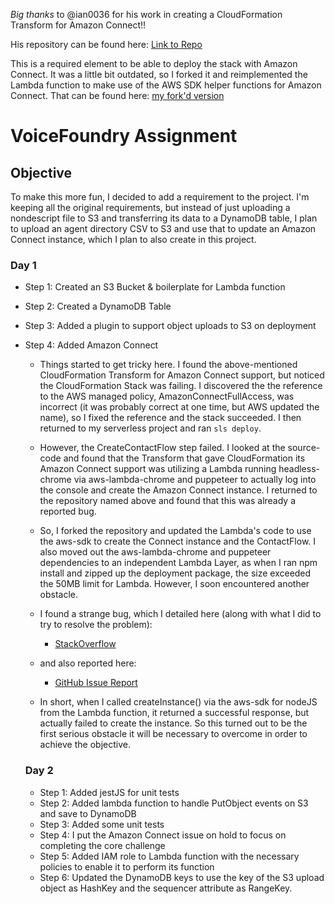 *Big thanks* to @ian0036 for his work in creating a CloudFormation Transform for Amazon Connect!!

His repository can be found here: [Link to Repo](https://github.com/iann0036/amazon-connect-cfn)

This is a required element to be able to deploy the stack with Amazon Connect. It was a little bit outdated, so I forked it and reimplemented the Lambda function to make use of the AWS SDK helper functions for Amazon Connect. That can be found here: [my fork'd version](https://github.com/Caoimhin89/amazon-connect-cfn.git)


# VoiceFoundry Assignment

## Objective
To make this more fun, I decided to add a requirement to the project. I'm keeping all the original requirements, but instead of just uploading a nondescript file to S3 and transferring its data to a DynamoDB table, I plan to upload an agent directory CSV to S3 and use that to update an Amazon Connect instance, which I plan to also create in this project.

### Day 1
* Step 1: Created an S3 Bucket & boilerplate for Lambda function
* Step 2: Created a DynamoDB Table
* Step 3: Added a plugin to support object uploads to S3 on deployment
* Step 4: Added Amazon Connect
    * Things started to get tricky here. I found the above-mentioned CloudFormation Transform for Amazon Connect support, but noticed the CloudFormation Stack was failing. I discovered the the reference to the AWS managed policy, AmazonConnectFullAccess, was incorrect (it was probably correct at one time, but AWS updated the name), so I fixed the reference and the stack succeeded. I then returned to my serverless project and ran `sls deploy`. 
    
    * However, the CreateContactFlow step failed.
    I looked at the source-code and found that the Transform that gave CloudFormation its Amazon Connect support was utilizing a Lambda running headless-chrome via aws-lambda-chrome and puppeteer to actually log into the console and create the Amazon Connect instance. I returned to the repository named above and found that this was already a reported bug. 
    
    * So, I forked the repository and updated the Lambda's code to use the aws-sdk to create the Connect instance and the ContactFlow. I also moved out the aws-lambda-chrome and puppeteer dependencies to an independent Lambda Layer, as when I ran npm install and zipped up the deployment package, the size exceeded the 50MB limit for Lambda. However, I soon encountered another obstacle.
    * I found a strange bug, which I detailed here (along with what I did to try to resolve the problem): 
        * [StackOverflow](https://stackoverflow.com/questions/65057634/amazon-connect-in-creation-failed-status-after-successful-call-to-createinsta)
    * and also reported here:
        * [GitHub Issue Report](https://github.com/aws/aws-sdk-js/issues/3557)
    
    * In short, when I called createInstance() via the aws-sdk for nodeJS from the Lambda function, it returned a successful response, but actually failed to create the instance. So this turned out to be the first serious obstacle it will be necessary to overcome in order to achieve the objective.

    ### Day 2
    * Step 1: Added jestJS for unit tests
    * Step 2: Added lambda function to handle PutObject events on S3 and save to DynamoDB
    * Step 3: Added some unit tests
    * Step 4: I put the Amazon Connect issue on hold to focus on completing the core challenge
    * Step 5: Added IAM role to Lambda function with the necessary policies to enable it to perform its function
    * Step 6: Updated the DynamoDB keys to use the key of the S3 upload object as HashKey and the sequencer attribute as RangeKey.
